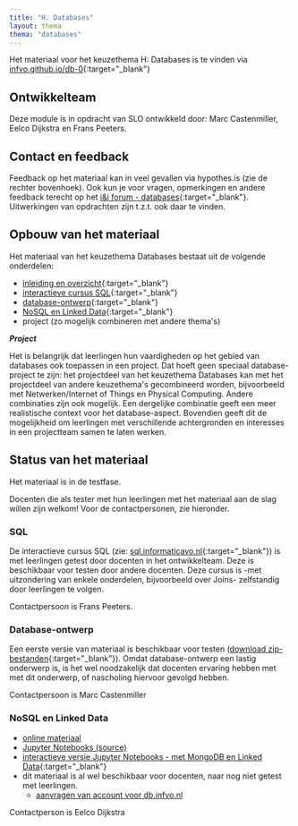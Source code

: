 ```yaml
---
title: "H. Databases"
layout: thema
thema: "databases"
---
```


Het materiaal voor het keuzethema H: Databases is te vinden via [infvo.github.io/db-0](https://infvo.github.io/db-0){:target="_blank"}

## Ontwikkelteam

Deze module is in opdracht van SLO ontwikkeld door: Marc Castenmiller, Eelco Dijkstra en Frans Peeters.

## Contact en feedback

Feedback op het materiaal kan in veel gevallen via hypothes.is (zie de rechter bovenhoek).
Ook kun je voor vragen, opmerkingen en andere feedback terecht op het [i&i forum - databases](https://ieni-forum.infvo.nl/c/lesmateriaal/SLO-databases){:target="_blank"}.
Uitwerkingen van opdrachten zijn t.z.t. ook daar te vinden.

## Opbouw van het materiaal

Het materiaal van het keuzethema Databases bestaat uit de volgende onderdelen:

* [inleiding en overzicht](https://infvo.github.io/db-0){:target="_blank"}
* [interactieve cursus SQL](https://sql.informaticavo.nl){:target="_blank"}
* [database-ontwerp]( https://creatief.github.io/){:target="_blank"}
* [NoSQL en Linked Data](https://infvo.github.io/nosql-ld){:target="_blank"}
* project (zo mogelijk combineren met andere thema's)

***Project***

Het is belangrijk dat leerlingen hun vaardigheden op het gebied van databases ook toepassen in een project.
Dat hoeft geen speciaal database-project te zijn:
het projectdeel van het keuzethema Databases kan met het projectdeel van andere keuzethema's gecombineerd worden,
bijvoorbeeld met Netwerken/Internet of Things en Physical Computing.
Andere combinaties zijn ook mogelijk.
Een dergelijke combinatie geeft een meer realistische context voor het database-aspect.
Bovendien geeft dit de mogelijkheid om  leerlingen met verschillende achtergronden en interesses in een projectteam samen te laten werken.

## Status van het materiaal

Het materiaal is in de testfase.

Docenten die als tester met hun leerlingen met het materiaal aan de slag willen zijn welkom!
Voor de contactpersonen, zie hieronder.

### SQL

De interactieve cursus SQL (zie: [sql.informaticavo.nl](https://sql.informaticavo.nl){:target="_blank"}) is met leerlingen getest door docenten in het ontwikkelteam.
Deze is beschikbaar voor testen door andere docenten.
Deze cursus is -met uitzondering van enkele onderdelen, bijvoorbeeld over Joins- zelfstandig door leerlingen te volgen.

Contactpersoon is Frans Peeters.

### Database-ontwerp

Een eerste versie van materiaal is beschikbaar voor testen
([download zip-bestanden](http://kseinformatica.nl/databasedesign.zip){:target="_blank"}).
Omdat database-ontwerp een lastig onderwerp is, is het wel noodzakelijk dat docenten ervaring hebben met met dit onderwerp,
of nascholing hiervoor gevolgd hebben.

Contactpersoon is Marc Castenmiller

### NoSQL en Linked Data

* [online materiaal](https://infvo.github.io/nosql-ld)
* [Jupyter Notebooks (source)](https://github.com/infvo/ieni2018-db)
* [interactieve versie Jupyter Notebooks - met MongoDB en Linked Data](https://db.infvo.nl){:target="_blank"}
* dit materiaal is al wel beschikbaar voor docenten, naar nog niet getest met leerlingen.
    * [aanvragen van account voor db.infvo.nl](mailto:db@infvo.nl)

Contactperson is Eelco Dijkstra
